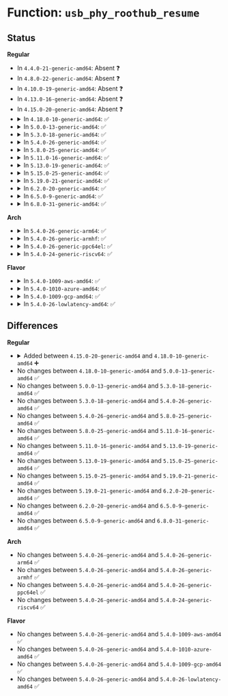 # Function: <code>usb_phy_roothub_resume</code>

## Status
<b>Regular</b>
<ul>
<li>
In <code>4.4.0-21-generic-amd64</code>: Absent ❓
</li>
<li>
In <code>4.8.0-22-generic-amd64</code>: Absent ❓
</li>
<li>
In <code>4.10.0-19-generic-amd64</code>: Absent ❓
</li>
<li>
In <code>4.13.0-16-generic-amd64</code>: Absent ❓
</li>
<li>
In <code>4.15.0-20-generic-amd64</code>: Absent ❓
</li>
<li>
<details>
<summary>In <code>4.18.0-10-generic-amd64</code>: ✅</summary>

```c
int usb_phy_roothub_resume(struct device * controller_dev, struct usb_phy_roothub * phy_roothub)
```

```json
{
  "name": "usb_phy_roothub_resume",
  "collision_type": "Unique Global",
  "inline_type": "No",
  "funcs": [
    {
      "addr": 18446744071586631904,
      "name": "usb_phy_roothub_resume",
      "external": true,
      "loc": "drivers/usb/core/phy.c:177",
      "file": "drivers/usb/core/phy.c",
      "inline": "seen, unknown",
      "caller_inline": [],
      "caller_func": [
        "drivers/usb/core/hcd.c:hcd_bus_resume"
      ]
    }
  ],
  "symbols": [
    {
      "addr": 18446744071586631904,
      "name": "usb_phy_roothub_resume",
      "section": ".text",
      "bind": "STB_GLOBAL",
      "size": 131
    }
  ]
}
```
</details>
</li>
<li>
<details>
<summary>In <code>5.0.0-13-generic-amd64</code>: ✅</summary>

```c
int usb_phy_roothub_resume(struct device * controller_dev, struct usb_phy_roothub * phy_roothub)
```

```json
{
  "name": "usb_phy_roothub_resume",
  "collision_type": "Unique Global",
  "inline_type": "No",
  "funcs": [
    {
      "addr": 18446744071586780976,
      "name": "usb_phy_roothub_resume",
      "external": true,
      "loc": "drivers/usb/core/phy.c:178",
      "file": "drivers/usb/core/phy.c",
      "inline": "seen, unknown",
      "caller_inline": [],
      "caller_func": [
        "drivers/usb/core/hcd.c:hcd_bus_resume"
      ]
    }
  ],
  "symbols": [
    {
      "addr": 18446744071586780976,
      "name": "usb_phy_roothub_resume",
      "section": ".text",
      "bind": "STB_GLOBAL",
      "size": 131
    }
  ]
}
```
</details>
</li>
<li>
<details>
<summary>In <code>5.3.0-18-generic-amd64</code>: ✅</summary>

```c
int usb_phy_roothub_resume(struct device * controller_dev, struct usb_phy_roothub * phy_roothub)
```

```json
{
  "name": "usb_phy_roothub_resume",
  "collision_type": "Unique Global",
  "inline_type": "No",
  "funcs": [
    {
      "addr": 18446744071587037424,
      "name": "usb_phy_roothub_resume",
      "external": true,
      "loc": "drivers/usb/core/phy.c:206",
      "file": "drivers/usb/core/phy.c",
      "inline": "seen, unknown",
      "caller_inline": [],
      "caller_func": [
        "drivers/usb/core/hcd.c:hcd_bus_resume"
      ]
    }
  ],
  "symbols": [
    {
      "addr": 18446744071587037424,
      "name": "usb_phy_roothub_resume",
      "section": ".text",
      "bind": "STB_GLOBAL",
      "size": 133
    }
  ]
}
```
</details>
</li>
<li>
<details>
<summary>In <code>5.4.0-26-generic-amd64</code>: ✅</summary>

```c
int usb_phy_roothub_resume(struct device * controller_dev, struct usb_phy_roothub * phy_roothub)
```

```json
{
  "name": "usb_phy_roothub_resume",
  "collision_type": "Unique Global",
  "inline_type": "No",
  "funcs": [
    {
      "addr": 18446744071587237824,
      "name": "usb_phy_roothub_resume",
      "external": true,
      "loc": "drivers/usb/core/phy.c:227",
      "file": "drivers/usb/core/phy.c",
      "inline": "seen, unknown",
      "caller_inline": [],
      "caller_func": [
        "drivers/usb/core/hcd.c:hcd_bus_resume"
      ]
    }
  ],
  "symbols": [
    {
      "addr": 18446744071587237824,
      "name": "usb_phy_roothub_resume",
      "section": ".text",
      "bind": "STB_GLOBAL",
      "size": 133
    }
  ]
}
```
</details>
</li>
<li>
<details>
<summary>In <code>5.8.0-25-generic-amd64</code>: ✅</summary>

```c
int usb_phy_roothub_resume(struct device * controller_dev, struct usb_phy_roothub * phy_roothub)
```

```json
{
  "name": "usb_phy_roothub_resume",
  "collision_type": "Unique Global",
  "inline_type": "No",
  "funcs": [
    {
      "addr": 18446744071588091632,
      "name": "usb_phy_roothub_resume",
      "external": true,
      "loc": "drivers/usb/core/phy.c:227",
      "file": "drivers/usb/core/phy.c",
      "inline": "seen, unknown",
      "caller_inline": [],
      "caller_func": [
        "drivers/usb/core/hcd.c:hcd_bus_resume"
      ]
    }
  ],
  "symbols": [
    {
      "addr": 18446744071588091632,
      "name": "usb_phy_roothub_resume",
      "section": ".text",
      "bind": "STB_GLOBAL",
      "size": 164
    }
  ]
}
```
</details>
</li>
<li>
<details>
<summary>In <code>5.11.0-16-generic-amd64</code>: ✅</summary>

```c
int usb_phy_roothub_resume(struct device * controller_dev, struct usb_phy_roothub * phy_roothub)
```

```json
{
  "name": "usb_phy_roothub_resume",
  "collision_type": "Unique Global",
  "inline_type": "No",
  "funcs": [
    {
      "addr": 18446744071588133584,
      "name": "usb_phy_roothub_resume",
      "external": true,
      "loc": "drivers/usb/core/phy.c:227",
      "file": "drivers/usb/core/phy.c",
      "inline": "seen, unknown",
      "caller_inline": [],
      "caller_func": [
        "drivers/usb/core/hcd.c:hcd_bus_resume"
      ]
    }
  ],
  "symbols": [
    {
      "addr": 18446744071588133584,
      "name": "usb_phy_roothub_resume",
      "section": ".text",
      "bind": "STB_GLOBAL",
      "size": 164
    }
  ]
}
```
</details>
</li>
<li>
<details>
<summary>In <code>5.13.0-19-generic-amd64</code>: ✅</summary>

```c
int usb_phy_roothub_resume(struct device * controller_dev, struct usb_phy_roothub * phy_roothub)
```

```json
{
  "name": "usb_phy_roothub_resume",
  "collision_type": "Unique Global",
  "inline_type": "No",
  "funcs": [
    {
      "addr": 18446744071588015760,
      "name": "usb_phy_roothub_resume",
      "external": true,
      "loc": "drivers/usb/core/phy.c:227",
      "file": "drivers/usb/core/phy.c",
      "inline": "seen, unknown",
      "caller_inline": [],
      "caller_func": [
        "drivers/usb/core/hcd.c:hcd_bus_resume"
      ]
    }
  ],
  "symbols": [
    {
      "addr": 18446744071588015760,
      "name": "usb_phy_roothub_resume",
      "section": ".text",
      "bind": "STB_GLOBAL",
      "size": 164
    }
  ]
}
```
</details>
</li>
<li>
<details>
<summary>In <code>5.15.0-25-generic-amd64</code>: ✅</summary>

```c
int usb_phy_roothub_resume(struct device * controller_dev, struct usb_phy_roothub * phy_roothub)
```

```json
{
  "name": "usb_phy_roothub_resume",
  "collision_type": "Unique Global",
  "inline_type": "No",
  "funcs": [
    {
      "addr": 18446744071588631792,
      "name": "usb_phy_roothub_resume",
      "external": true,
      "loc": "drivers/usb/core/phy.c:227",
      "file": "drivers/usb/core/phy.c",
      "inline": "seen, unknown",
      "caller_inline": [],
      "caller_func": [
        "drivers/usb/core/hcd.c:hcd_bus_resume"
      ]
    }
  ],
  "symbols": [
    {
      "addr": 18446744071588631792,
      "name": "usb_phy_roothub_resume",
      "section": ".text",
      "bind": "STB_GLOBAL",
      "size": 164
    }
  ]
}
```
</details>
</li>
<li>
<details>
<summary>In <code>5.19.0-21-generic-amd64</code>: ✅</summary>

```c
int usb_phy_roothub_resume(struct device * controller_dev, struct usb_phy_roothub * phy_roothub)
```

```json
{
  "name": "usb_phy_roothub_resume",
  "collision_type": "Unique Global",
  "inline_type": "No",
  "funcs": [
    {
      "addr": 18446744071590047392,
      "name": "usb_phy_roothub_resume",
      "external": true,
      "loc": "drivers/usb/core/phy.c:227",
      "file": "drivers/usb/core/phy.c",
      "inline": "seen, unknown",
      "caller_inline": [],
      "caller_func": [
        "drivers/usb/core/hcd.c:hcd_bus_resume"
      ]
    }
  ],
  "symbols": [
    {
      "addr": 18446744071590047392,
      "name": "usb_phy_roothub_resume",
      "section": ".text",
      "bind": "STB_GLOBAL",
      "size": 165
    }
  ]
}
```
</details>
</li>
<li>
<details>
<summary>In <code>6.2.0-20-generic-amd64</code>: ✅</summary>

```c
int usb_phy_roothub_resume(struct device * controller_dev, struct usb_phy_roothub * phy_roothub)
```

```json
{
  "name": "usb_phy_roothub_resume",
  "collision_type": "Unique Global",
  "inline_type": "No",
  "funcs": [
    {
      "addr": 18446744071591651728,
      "name": "usb_phy_roothub_resume",
      "external": true,
      "loc": "drivers/usb/core/phy.c:227",
      "file": "drivers/usb/core/phy.c",
      "inline": "seen, unknown",
      "caller_inline": [],
      "caller_func": [
        "drivers/usb/core/hcd.c:hcd_bus_resume"
      ]
    }
  ],
  "symbols": [
    {
      "addr": 18446744071591651728,
      "name": "usb_phy_roothub_resume",
      "section": ".text",
      "bind": "STB_GLOBAL",
      "size": 165
    }
  ]
}
```
</details>
</li>
<li>
<details>
<summary>In <code>6.5.0-9-generic-amd64</code>: ✅</summary>

```c
int usb_phy_roothub_resume(struct device * controller_dev, struct usb_phy_roothub * phy_roothub)
```

```json
{
  "name": "usb_phy_roothub_resume",
  "collision_type": "Unique Global",
  "inline_type": "No",
  "funcs": [
    {
      "addr": 18446744071592074368,
      "name": "usb_phy_roothub_resume",
      "external": true,
      "loc": "drivers/usb/core/phy.c:227",
      "file": "drivers/usb/core/phy.c",
      "inline": "seen, unknown",
      "caller_inline": [],
      "caller_func": [
        "drivers/usb/core/hcd.c:hcd_bus_resume"
      ]
    }
  ],
  "symbols": [
    {
      "addr": 18446744071592074368,
      "name": "usb_phy_roothub_resume",
      "section": ".text",
      "bind": "STB_GLOBAL",
      "size": 165
    }
  ]
}
```
</details>
</li>
<li>
<details>
<summary>In <code>6.8.0-31-generic-amd64</code>: ✅</summary>

```c
int usb_phy_roothub_resume(struct device * controller_dev, struct usb_phy_roothub * phy_roothub)
```

```json
{
  "name": "usb_phy_roothub_resume",
  "collision_type": "Unique Global",
  "inline_type": "No",
  "funcs": [
    {
      "addr": 18446744071592814640,
      "name": "usb_phy_roothub_resume",
      "external": true,
      "loc": "drivers/usb/core/phy.c:227",
      "file": "drivers/usb/core/phy.c",
      "inline": "seen, unknown",
      "caller_inline": [],
      "caller_func": [
        "drivers/usb/core/hcd.c:hcd_bus_resume"
      ]
    }
  ],
  "symbols": [
    {
      "addr": 18446744071592814640,
      "name": "usb_phy_roothub_resume",
      "section": ".text",
      "bind": "STB_GLOBAL",
      "size": 165
    }
  ]
}
```
</details>
</li>
</ul>
<b>Arch</b>
<ul>
<li>
<details>
<summary>In <code>5.4.0-26-generic-arm64</code>: ✅</summary>

```c
int usb_phy_roothub_resume(struct device * controller_dev, struct usb_phy_roothub * phy_roothub)
```

```json
{
  "name": "usb_phy_roothub_resume",
  "collision_type": "Unique Global",
  "inline_type": "No",
  "funcs": [
    {
      "addr": 18446603336500335136,
      "name": "usb_phy_roothub_resume",
      "external": true,
      "loc": "drivers/usb/core/phy.c:227",
      "file": "drivers/usb/core/phy.c",
      "inline": "seen, unknown",
      "caller_inline": [],
      "caller_func": [
        "drivers/usb/core/hcd.c:hcd_bus_resume"
      ]
    }
  ],
  "symbols": [
    {
      "addr": 18446603336500335136,
      "name": "usb_phy_roothub_resume",
      "section": ".text",
      "bind": "STB_GLOBAL",
      "size": 164
    }
  ]
}
```
</details>
</li>
<li>
<details>
<summary>In <code>5.4.0-26-generic-armhf</code>: ✅</summary>

```c
int usb_phy_roothub_resume(struct device * controller_dev, struct usb_phy_roothub * phy_roothub)
```

```json
{
  "name": "usb_phy_roothub_resume",
  "collision_type": "Unique Global",
  "inline_type": "No",
  "funcs": [
    {
      "addr": 3232794872,
      "name": "usb_phy_roothub_resume",
      "external": true,
      "loc": "drivers/usb/core/phy.c:227",
      "file": "drivers/usb/core/phy.c",
      "inline": "seen, unknown",
      "caller_inline": [],
      "caller_func": [
        "drivers/usb/core/hcd.c:hcd_bus_resume"
      ]
    }
  ],
  "symbols": [
    {
      "addr": 3232794872,
      "name": "usb_phy_roothub_resume",
      "section": ".text",
      "bind": "STB_GLOBAL",
      "size": 152
    }
  ]
}
```
</details>
</li>
<li>
<details>
<summary>In <code>5.4.0-26-generic-ppc64el</code>: ✅</summary>

```c
int usb_phy_roothub_resume(struct device * controller_dev, struct usb_phy_roothub * phy_roothub)
```

```json
{
  "name": "usb_phy_roothub_resume",
  "collision_type": "Unique Global",
  "inline_type": "No",
  "funcs": [
    {
      "addr": 13835058055293644336,
      "name": "usb_phy_roothub_resume",
      "external": true,
      "loc": "drivers/usb/core/phy.c:227",
      "file": "drivers/usb/core/phy.c",
      "inline": "seen, unknown",
      "caller_inline": [],
      "caller_func": [
        "drivers/usb/core/hcd.c:hcd_bus_resume"
      ]
    }
  ],
  "symbols": [
    {
      "addr": 13835058055293644336,
      "name": "usb_phy_roothub_resume",
      "section": ".text",
      "bind": "STB_GLOBAL",
      "size": 236
    }
  ]
}
```
</details>
</li>
<li>
<details>
<summary>In <code>5.4.0-24-generic-riscv64</code>: ✅</summary>

```c
int usb_phy_roothub_resume(struct device * controller_dev, struct usb_phy_roothub * phy_roothub)
```

```json
{
  "name": "usb_phy_roothub_resume",
  "collision_type": "Unique Global",
  "inline_type": "No",
  "funcs": [
    {
      "addr": 18446743936277228008,
      "name": "usb_phy_roothub_resume",
      "external": true,
      "loc": "drivers/usb/core/phy.c:227",
      "file": "drivers/usb/core/phy.c",
      "inline": "seen, unknown",
      "caller_inline": [],
      "caller_func": [
        "drivers/usb/core/hcd.c:hcd_bus_resume"
      ]
    }
  ],
  "symbols": [
    {
      "addr": 18446743936277228008,
      "name": "usb_phy_roothub_resume",
      "section": ".text",
      "bind": "STB_GLOBAL",
      "size": 146
    }
  ]
}
```
</details>
</li>
</ul>
<b>Flavor</b>
<ul>
<li>
<details>
<summary>In <code>5.4.0-1009-aws-amd64</code>: ✅</summary>

```c
int usb_phy_roothub_resume(struct device * controller_dev, struct usb_phy_roothub * phy_roothub)
```

```json
{
  "name": "usb_phy_roothub_resume",
  "collision_type": "Unique Global",
  "inline_type": "No",
  "funcs": [
    {
      "addr": 18446744071586943904,
      "name": "usb_phy_roothub_resume",
      "external": true,
      "loc": "drivers/usb/core/phy.c:227",
      "file": "drivers/usb/core/phy.c",
      "inline": "seen, unknown",
      "caller_inline": [],
      "caller_func": [
        "drivers/usb/core/hcd.c:hcd_bus_resume"
      ]
    }
  ],
  "symbols": [
    {
      "addr": 18446744071586943904,
      "name": "usb_phy_roothub_resume",
      "section": ".text",
      "bind": "STB_GLOBAL",
      "size": 133
    }
  ]
}
```
</details>
</li>
<li>
<details>
<summary>In <code>5.4.0-1010-azure-amd64</code>: ✅</summary>

```c
int usb_phy_roothub_resume(struct device * controller_dev, struct usb_phy_roothub * phy_roothub)
```

```json
{
  "name": "usb_phy_roothub_resume",
  "collision_type": "Unique Global",
  "inline_type": "No",
  "funcs": [
    {
      "addr": 18446744071586885072,
      "name": "usb_phy_roothub_resume",
      "external": true,
      "loc": "drivers/usb/core/phy.c:227",
      "file": "drivers/usb/core/phy.c",
      "inline": "seen, unknown",
      "caller_inline": [],
      "caller_func": [
        "drivers/usb/core/hcd.c:hcd_bus_resume"
      ]
    }
  ],
  "symbols": [
    {
      "addr": 18446744071586885072,
      "name": "usb_phy_roothub_resume",
      "section": ".text",
      "bind": "STB_GLOBAL",
      "size": 133
    }
  ]
}
```
</details>
</li>
<li>
<details>
<summary>In <code>5.4.0-1009-gcp-amd64</code>: ✅</summary>

```c
int usb_phy_roothub_resume(struct device * controller_dev, struct usb_phy_roothub * phy_roothub)
```

```json
{
  "name": "usb_phy_roothub_resume",
  "collision_type": "Unique Global",
  "inline_type": "No",
  "funcs": [
    {
      "addr": 18446744071587192384,
      "name": "usb_phy_roothub_resume",
      "external": true,
      "loc": "drivers/usb/core/phy.c:227",
      "file": "drivers/usb/core/phy.c",
      "inline": "seen, unknown",
      "caller_inline": [],
      "caller_func": [
        "drivers/usb/core/hcd.c:hcd_bus_resume"
      ]
    }
  ],
  "symbols": [
    {
      "addr": 18446744071587192384,
      "name": "usb_phy_roothub_resume",
      "section": ".text",
      "bind": "STB_GLOBAL",
      "size": 133
    }
  ]
}
```
</details>
</li>
<li>
<details>
<summary>In <code>5.4.0-26-lowlatency-amd64</code>: ✅</summary>

```c
int usb_phy_roothub_resume(struct device * controller_dev, struct usb_phy_roothub * phy_roothub)
```

```json
{
  "name": "usb_phy_roothub_resume",
  "collision_type": "Unique Global",
  "inline_type": "No",
  "funcs": [
    {
      "addr": 18446744071587299456,
      "name": "usb_phy_roothub_resume",
      "external": true,
      "loc": "drivers/usb/core/phy.c:227",
      "file": "drivers/usb/core/phy.c",
      "inline": "seen, unknown",
      "caller_inline": [],
      "caller_func": [
        "drivers/usb/core/hcd.c:hcd_bus_resume"
      ]
    }
  ],
  "symbols": [
    {
      "addr": 18446744071587299456,
      "name": "usb_phy_roothub_resume",
      "section": ".text",
      "bind": "STB_GLOBAL",
      "size": 133
    }
  ]
}
```
</details>
</li>
</ul>

## Differences
<b>Regular</b>
<ul>
<li>
<details>
<summary>Added between <code>4.15.0-20-generic-amd64</code> and <code>4.18.0-10-generic-amd64</code> ➕</summary>

```c
int usb_phy_roothub_resume(struct device * controller_dev, struct usb_phy_roothub * phy_roothub)
```
</details>
</li>
<li>
No changes between <code>4.18.0-10-generic-amd64</code> and <code>5.0.0-13-generic-amd64</code> ✅
</li>
<li>
No changes between <code>5.0.0-13-generic-amd64</code> and <code>5.3.0-18-generic-amd64</code> ✅
</li>
<li>
No changes between <code>5.3.0-18-generic-amd64</code> and <code>5.4.0-26-generic-amd64</code> ✅
</li>
<li>
No changes between <code>5.4.0-26-generic-amd64</code> and <code>5.8.0-25-generic-amd64</code> ✅
</li>
<li>
No changes between <code>5.8.0-25-generic-amd64</code> and <code>5.11.0-16-generic-amd64</code> ✅
</li>
<li>
No changes between <code>5.11.0-16-generic-amd64</code> and <code>5.13.0-19-generic-amd64</code> ✅
</li>
<li>
No changes between <code>5.13.0-19-generic-amd64</code> and <code>5.15.0-25-generic-amd64</code> ✅
</li>
<li>
No changes between <code>5.15.0-25-generic-amd64</code> and <code>5.19.0-21-generic-amd64</code> ✅
</li>
<li>
No changes between <code>5.19.0-21-generic-amd64</code> and <code>6.2.0-20-generic-amd64</code> ✅
</li>
<li>
No changes between <code>6.2.0-20-generic-amd64</code> and <code>6.5.0-9-generic-amd64</code> ✅
</li>
<li>
No changes between <code>6.5.0-9-generic-amd64</code> and <code>6.8.0-31-generic-amd64</code> ✅
</li>
</ul>
<b>Arch</b>
<ul>
<li>
No changes between <code>5.4.0-26-generic-amd64</code> and <code>5.4.0-26-generic-arm64</code> ✅
</li>
<li>
No changes between <code>5.4.0-26-generic-amd64</code> and <code>5.4.0-26-generic-armhf</code> ✅
</li>
<li>
No changes between <code>5.4.0-26-generic-amd64</code> and <code>5.4.0-26-generic-ppc64el</code> ✅
</li>
<li>
No changes between <code>5.4.0-26-generic-amd64</code> and <code>5.4.0-24-generic-riscv64</code> ✅
</li>
</ul>
<b>Flavor</b>
<ul>
<li>
No changes between <code>5.4.0-26-generic-amd64</code> and <code>5.4.0-1009-aws-amd64</code> ✅
</li>
<li>
No changes between <code>5.4.0-26-generic-amd64</code> and <code>5.4.0-1010-azure-amd64</code> ✅
</li>
<li>
No changes between <code>5.4.0-26-generic-amd64</code> and <code>5.4.0-1009-gcp-amd64</code> ✅
</li>
<li>
No changes between <code>5.4.0-26-generic-amd64</code> and <code>5.4.0-26-lowlatency-amd64</code> ✅
</li>
</ul>
